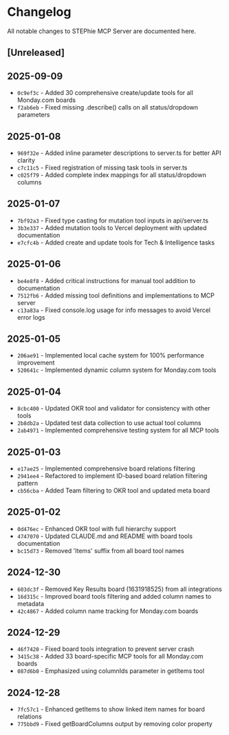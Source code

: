 # Changelog

All notable changes to STEPhie MCP Server are documented here.

## [Unreleased]

## 2025-09-09

- `0c9ef3c` - Added 30 comprehensive create/update tools for all Monday.com boards
- `f2ab6eb` - Fixed missing .describe() calls on all status/dropdown parameters

## 2025-01-08

- `969f32e` - Added inline parameter descriptions to server.ts for better API clarity
- `c7c11c5` - Fixed registration of missing task tools in server.ts
- `c025f79` - Added complete index mappings for all status/dropdown columns

## 2025-01-07

- `7bf92a3` - Fixed type casting for mutation tool inputs in api/server.ts
- `3b3e337` - Added mutation tools to Vercel deployment with updated documentation
- `e7cfc4b` - Added create and update tools for Tech & Intelligence tasks

## 2025-01-06

- `be4e8f8` - Added critical instructions for manual tool addition to documentation
- `7512fb6` - Added missing tool definitions and implementations to MCP server
- `c13a83a` - Fixed console.log usage for info messages to avoid Vercel error logs

## 2025-01-05

- `206ae91` - Implemented local cache system for 100% performance improvement
- `520641c` - Implemented dynamic column system for Monday.com tools

## 2025-01-04

- `8cbc400` - Updated OKR tool and validator for consistency with other tools
- `2b8db2a` - Updated test data collection to use actual tool columns
- `2ab4971` - Implemented comprehensive testing system for all MCP tools

## 2025-01-03

- `e17ae25` - Implemented comprehensive board relations filtering
- `2941ee4` - Refactored to implement ID-based board relation filtering pattern
- `cb56cba` - Added Team filtering to OKR tool and updated meta board

## 2025-01-02

- `0d476ec` - Enhanced OKR tool with full hierarchy support
- `4747070` - Updated CLAUDE.md and README with board tools documentation
- `bc15d73` - Removed 'Items' suffix from all board tool names

## 2024-12-30

- `603dc3f` - Removed Key Results board (1631918525) from all integrations
- `16d315c` - Improved board tools filtering and added column names to metadata
- `42c4867` - Added column name tracking for Monday.com boards

## 2024-12-29

- `46f7420` - Fixed board tools integration to prevent server crash
- `3415c38` - Added 33 board-specific MCP tools for all Monday.com boards
- `087d6b0` - Emphasized using columnIds parameter in getItems tool

## 2024-12-28

- `7fc57c1` - Enhanced getItems to show linked item names for board relations
- `775bbd9` - Fixed getBoardColumns output by removing color property
